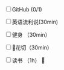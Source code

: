 <input type="checkbox"/>GitHub (0/1)

<input type="checkbox"/>英语流利说(30min)

<input type="checkbox"/>健身 （30min）

<input type="checkbox"/>花切（30min）

<input type="checkbox"/>读书 （1h）

